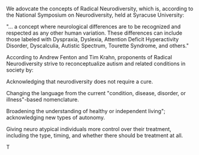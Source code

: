 We adovcate the concepts of Radical Neurodiversity, which is, according to the National Symposium on Neurodiversity, held at Syracuse University:

"... a concept where neurological differences are to be recognized and respected as any other human variation. These differences can include those labeled with Dyspraxia, Dyslexia, Attention Deficit Hyperactivity Disorder, Dyscalculia, Autistic Spectrum, Tourette Syndrome, and others."

According to Andrew Fenton and Tim Krahn, proponents of Radical Neurodiversity strive to reconceptualize autism and related conditions in society by:

Acknowledging  that neurodiversity does not require a cure.

Changing the language from the current "condition, disease, disorder, or illness"-based nomenclature.

Broadening the understanding of healthy or independent living"; acknowledging new types of autonomy.

Giving neuro atypical  individuals more control over their treatment, including the type, timing, and whether there should be treatment at all.

T
